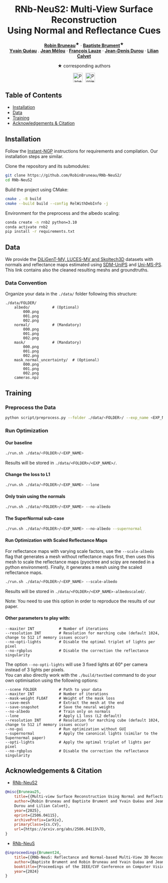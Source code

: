 <div align="center">
<h1>RNb-NeuS2: Multi-View Surface Reconstruction <br>
Using Normal and Reflectance Cues</h1>

[**Robin Bruneau**](https://robinbruneau.github.io/)<sup><span>&#9733;</span></sup> · [**Baptiste Brument**](https://bbrument.github.io/)<sup><span>&#9733;</span></sup>
<br>
[**Yvain Quéau**](https://yqueau.github.io/) . [**Jean Mélou**](https://www.irit.fr/~Jean.Melou/) · [**François Lauze**](https://loutchoa.github.io/) · [**Jean-Denis Durou**](https://www.irit.fr/~Jean-Denis.Durou/) · [**Lilian Calvet**](https://scholar.google.com/citations?user=6JewdrMAAAAJ&hl=en)

<span>&#9733;</span> corresponding authors

<div style="display: flex; gap: 10px; justify-content: center; align-items: center;">
    <a href='https://arxiv.org/abs/2506.04115'><img src='https://img.shields.io/badge/arXiv-RNb--NeuS2-red' alt='Paper PDF' height="30"></a>
    <a href='https://robinbruneau.github.io/publications/rnb_neus2.html'><img src='https://img.shields.io/badge/Project_Page-RNb--Neus2-green' alt='Project Page' height="30"></a>
</div>
</div>

## Table of Contents

- [Installation](#installation)
- [Data](#data)
- [Training](#training)
- [Acknowledgements & Citation](#acknowledgements--citation)

## Installation

Follow the [Instant-NGP](https://github.com/NVlabs/instant-ngp#building-instant-ngp-windows--linux) instructions for requirements and compilation. Our installation steps are similar.

Clone the repository and its submodules:
```bash
git clone https://github.com/RobinBruneau/RNb-NeuS2/
cd RNb-NeuS2
```

Build the project using CMake:
```bash
cmake . -B build
cmake --build build --config RelWithDebInfo -j 
```

Environment for the preprocess and the albedo scaling:
```bash
conda create -n rnb2 python=3.10 
conda activate rnb2
pip install -r requirements.txt
```

## Data

We provide the [DiLiGenT-MV, LUCES-MV and Skoltech3D](https://drive.google.com/drive/folders/1TbOrB38klLpG41bXzI7B1A01qsbEbz9h?usp=sharing) datasets with normals and reflectance maps estimated using [SDM-UniPS](https://github.com/satoshi-ikehata/SDM-UniPS-CVPR2023/) and [Uni-MS-PS](https://github.com/Clement-Hardy/Uni-MS-PS). This link contains also the cleaned resulting meshs and groundtruths.

### Data Convention

Organize your data in the `./data/` folder following this structure:
```plaintext
./data/FOLDER/
    albedo/          # (Optional)
        000.png
        001.png
        002.png
    normal/          # (Mandatory)
        000.png
        001.png
        002.png
    mask/            # (Mandatory)
        000.png
        001.png
        002.png
    mask_normal_uncertainty/  # (Optional)
        000.png
        001.png
        002.png
    cameras.npz
```



## Training

### Preprocess the Data

```bash
python script/preprocess.py --folder ./data/<FOLDER>/ --exp_name <EXP_NAME>
```

### Run Optimization

#### Our baseline
```bash
./run.sh ./data/<FOLDER>/<EXP_NAME>
```
Results will be stored in `./data/<FOLDER>/<EXP_NAME>/`.</br>
#### Change the loss to L1
```bash
./run.sh ./data/<FOLDER>/<EXP_NAME> --lone
```
#### Only train using the normals
```bash
./run.sh ./data/<FOLDER>/<EXP_NAME> --no-albedo
```
#### The SuperNormal sub-case
```bash
./run.sh ./data/<FOLDER>/<EXP_NAME> --no-albedo --supernormal
```
#### Run Optimization with Scaled Reflectance Maps

For reflectance maps with varying scale factors, use the `--scale-albedo` flag that generates a mesh without reflectance maps first, then uses this mesh to scale the reflectance maps (pyoctree and scipy are needed in a python environment). Finally, it generates a mesh using the scaled reflectance maps. 

```bash
./run.sh ./data/<FOLDER>/<EXP_NAME> --scale-albedo
```
Results will be stored in `./data/<FOLDER>/<EXP_NAME>-albedoscaled/`.

Note: You need to use this option in order to reproduce the results of our paper.

#### Other parameters to play with:
```plaintext
--maxiter INT           # Number of iterations
--resolution INT        # Resolution for marching cube (default 1024, change to 512 if memory issues occur)
--no-opti-lights        # Disable the optimal triplet of lights per pixel
--no-rgbplus            # Disable the correction the reflectance singularity
```
The option ```--no-opti-lights``` will use 3 fixed lights at 60° per camera instead of 3 lights per pixels.</br>
You can also directly work with the `./build/testbed` command to do your own optimisation using the following options:

```plaintext
--scene FOLDER          # Path to your data
--maxiter INT           # Number of iterations
--mask-weight FLOAT     # Weight of the mask loss
--save-mesh             # Extract the mesh at the end
--save-snapshot         # Save the neural weights
--no-albedo             # Train only on normals
--lone                  # Apply L1 loss (L2 default)
--resolution INT        # Resolution for marching cube (default 1024, change to 512 if memory issues occur)
--no-gui                # Run optimization without GUI
--supernormal           # Apply the canonical lights (similar to the Supernormal paper)
--opti-lights           # Apply the optimal triplet of lights per pixel
--no-rgbplus            # Disable the correction the reflectance singularity
```


## Acknowledgements & Citation


- [RNb-NeuS2](https://robinbruneau.github.io/publications/rnb_neus2.html)

```bibtex
@misc{Bruneau25,
    title={{Multi-view Surface Reconstruction Using Normal and Reflectance Cues}},
    author={Robin Bruneau and Baptiste Brument and Yvain Quéau and Jean Mélou and François Bernard Lauze and Jean-Denis
    Durou and Lilian Calvet},
    year={2025},
    eprint={2506.04115},
    archivePrefix={arXiv},
    primaryClass={cs.CV},
    url={https://arxiv.org/abs/2506.04115%7D,
}
```


- [RNb-NeuS](https://robinbruneau.github.io/publications/rnb_neus.html)

```bibtex
@inproceedings{Brument24,
    title={{RNb-NeuS: Reflectance and Normal-based Multi-View 3D Reconstruction}},
    author={Baptiste Brument and Robin Bruneau and Yvain Quéau and Jean Mélou and François Lauze and Jean-Denis Durou and Lilian Calvet},
    booktitle={Proceedings of the IEEE/CVF Conference on Computer Vision and Pattern Recognition},
    year={2024}
}
```

